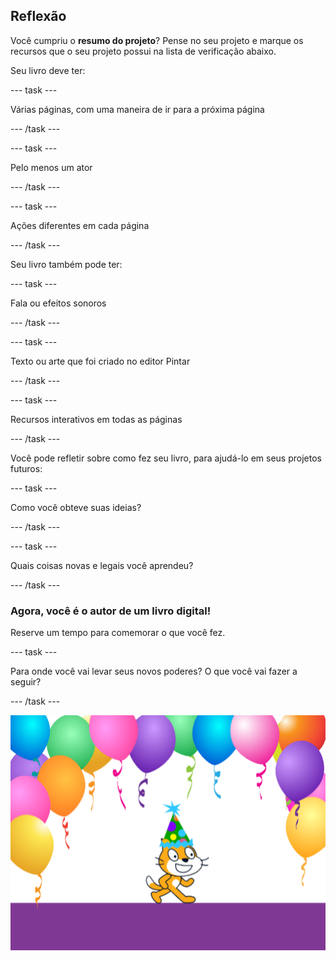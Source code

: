 ## Reflexão

Você cumpriu o **resumo do projeto**? Pense no seu projeto e marque os recursos que o seu projeto possui na lista de verificação abaixo.

Seu livro deve ter:

--- task ---

Várias páginas, com uma maneira de ir para a próxima página

--- /task ---

--- task ---

Pelo menos um ator

--- /task ---

--- task ---

Ações diferentes em cada página

--- /task ---

Seu livro também pode ter:

--- task ---

Fala ou efeitos sonoros

--- /task ---

--- task ---

Texto ou arte que foi criado no editor Pintar

--- /task ---

--- task ---

Recursos interativos em todas as páginas

--- /task ---

Você pode refletir sobre como fez seu livro, para ajudá-lo em seus projetos futuros:

--- task ---

Como você obteve suas ideias?

--- /task ---

--- task ---

Quais coisas novas e legais você aprendeu?

--- /task ---

### Agora, você é o autor de um livro digital!

Reserve um tempo para comemorar o que você fez.

--- task ---

Para onde você vai levar seus novos poderes? O que você vai fazer a seguir?

--- /task ---

![O gato Scratch usando um chapéu de festa.](images/reflect.png)


